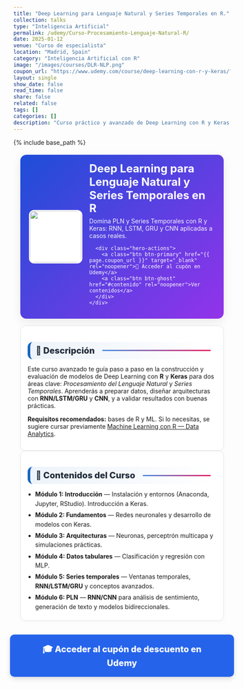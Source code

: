 ```yaml
---
title: "Deep Learning para Lenguaje Natural y Series Temporales en R."
collection: talks
type: "Inteligencia Artificial"
permalink: /udemy/Curso-Procesamiento-Lenguaje-Natural-R/
date: 2025-01-12
venue: "Curso de especialista"
location: "Madrid, Spain"
category: "Inteligencia Artificial con R"
image: "/images/courses/DLR-NLP.png"
coupon_url: "https://www.udemy.com/course/deep-learning-con-r-y-keras/?couponCode=AGO_2025"
layout: single
show_date: false
read_time: false
share: false
related: false
tags: []
categories: []
description: "Curso práctico y avanzado de Deep Learning con R y Keras para Procesamiento del Lenguaje Natural (PLN) y Series Temporales: RNN, LSTM, GRU y más, con proyectos reales."
---
```


{% include base_path %}

<!-- ✅ SEO básico -->
<link rel="canonical" href="{{ site.url }}{{ page.permalink }}">
<meta name="robots" content="index,follow">
<meta name="description" content="Deep Learning con R y Keras: PLN y Series Temporales con RNN, LSTM y GRU. Curso práctico con proyectos reales y cupón Udemy.">

<!-- ✅ Open Graph / Twitter -->
<meta property="og:title" content="Deep Learning con R (Keras) — PLN y Series Temporales">
<meta property="og:description" content="Domina PLN y Series Temporales en R con Keras: RNN, LSTM, GRU y CNN. Curso práctico con proyectos reales.">
<meta property="og:type" content="website">
<meta property="og:url" content="{{ site.url }}{{ page.permalink }}">
<meta property="og:image" content="{{ site.url }}{{ page.image }}">
<meta property="og:image:width" content="1200"><meta property="og:image:height" content="630">

<meta name="twitter:card" content="summary_large_image">
<meta name="twitter:title" content="Deep Learning con R (Keras) — PLN y Series Temporales">
<meta name="twitter:description" content="Aprende RNN, LSTM, GRU y CNN en R con Keras para texto y series temporales.">
<meta name="twitter:image" content="{{ site.url }}{{ page.image }}">

<!-- ✅ JSON-LD (Course + Offer) -->
<script type="application/ld+json">
{
  "@context":"https://schema.org",
  "@type":"Course",
  "name":"Deep Learning para Lenguaje Natural y Series Temporales en R",
  "description":"Curso avanzado y práctico con R y Keras: PLN (RNN/CNN) y Series Temporales (RNN, LSTM, GRU), con proyectos reales.",
  "provider":{"@type":"Organization","name":"Udemy","sameAs":"https://www.udemy.com"},
  "educationalCredentialAwarded":"Certificado de finalización",
  "inLanguage":"es",
  "url":"{{ page.coupon_url }}",
  "image":"{{ site.url }}{{ page.image }}",
  "isAccessibleForFree":false,
  "hasCourseInstance":{
    "@type":"CourseInstance",
    "name":"Deep Learning con Keras en R",
    "courseMode":"online",
    "courseWorkload":"PT12H",
    "inLanguage":"es",
    "startDate":"2025-01-01",
    "endDate":"2025-12-31",
    "eventAttendanceMode":"https://schema.org/OnlineEventAttendanceMode",
    "eventStatus":"https://schema.org/EventScheduled",
    "location":{"@type":"VirtualLocation","url":"https://www.udemy.com"},
    "organizer":{"@type":"Organization","name":"Udemy","url":"https://www.udemy.com"},
    "performer":{"@type":"Person","name":"Manuel Castillo-Cara","url":"https://www.manuelcastillo.eu/"},
    "offers":{
      "@type":"Offer",
      "url":"{{ page.coupon_url }}",
      "priceCurrency":"USD",
      "price":"12.00",
      "availability":"https://schema.org/InStock",
      "validFrom":"2025-04-01",
      "category":"Education"
    }
  }
}
</script>

<!-- 🎨 Estilos (plantilla unificada) -->
<style>
  :root{
    --ink:#1f2937; --muted:#6b7280; --bd:#e5e7eb; --soft:#f8fafc;
    --card:#ffffff; --brand:#1565c0; --brand2:#0b67b8;
    --cta:#2563eb; --cta-hover:#1d4ed8; --cta-soft:#eaf1ff;
  }

  .course-wrap{max-width:1050px;margin:0 auto;padding:0 1rem}

  /* HERO */
  .course-hero{
    display:flex; gap:1rem; align-items:center; flex-wrap:wrap;
    background:linear-gradient(135deg,#1d4ed8 0%, #9333ea 100%);
    color:#fff; border-radius:14px; padding:1rem 1.25rem; margin:1.25rem 0 1rem;
    box-shadow:0 8px 24px rgba(0,0,0,.08);
  }
  .course-hero img{
    width:120px; height:120px; object-fit:cover; border-radius:12px;
    background:#fff; border:2px solid rgba(255,255,255,.7);
  }
  .course-hero h1{font-size:1.6rem; margin:.1rem 0 .3rem; line-height:1.2}
  .course-hero p{margin:0; opacity:.95}

  .hero-actions{
    display:flex; justify-content:center; align-items:center;
    gap:.6rem; flex-wrap:wrap; margin-top:.8rem; text-align:center;
  }

  /* BOTONES */
  .btn{
    display:inline-block; padding:.65em 1.05em; border-radius:10px;
    font-weight:800; text-decoration:none; border:0; cursor:pointer;
    transition: transform .06s ease, box-shadow .15s ease, background-color .15s ease;
  }
  .btn:hover{ transform:translateY(-1px); box-shadow:0 6px 16px rgba(0,0,0,.18) }
  .btn:active{ transform:translateY(0); box-shadow:0 3px 10px rgba(0,0,0,.12) }

  .btn-primary{ background:var(--cta); color:#fff !important; }
  .btn-primary:hover{ background:var(--cta-hover) !important; }

  .btn-ghost{ background:#1e40af; color:#fff !important; border:none; }
  .btn-ghost:hover{ background:#1e3a8a; }

  /* SECCIONES */
  .section-title{
    display:flex; align-items:center; gap:.5rem;
    font-size:1.25rem; font-weight:800; color:var(--ink);
    background:linear-gradient(90deg, rgba(21,101,192,.08), #fff);
    border-left:6px solid var(--brand);
    border-radius:12px; padding:.5rem .8rem; margin:1.3rem 0 .8rem;
  }
  .section-title::after{
    content:""; flex:1; height:3px; margin-left:.6rem;
    background:linear-gradient(to right,#4a90e2,#e91e63); border-radius:2px;
  }

  .card{ background:var(--card); border:1px solid var(--bd); border-radius:12px;
         padding:1rem; box-shadow:0 2px 10px rgba(0,0,0,.04); }
  .list{ margin:.35rem 0 0; padding-left:1.1rem }
  .list li{ margin:.28rem 0; line-height:1.55 }

  /* CTA inferior */
  .cta-center{ display:flex; justify-content:center; margin:2rem 0; }
  .cta-center .btn-primary{
    padding:1em 2.5em; font-size:1.25rem; min-width:clamp(260px,50vw,420px);
    text-align:center; box-shadow:0 4px 12px rgba(0,0,0,.15);
  }

  /* Ocultar meta del theme */
  .page__meta, .page__meta-title, .page__taxonomy, .page__date,
  .page__content .page__meta, .page__content .page__taxonomy{
    display:none !important;
  }
</style>

<div class="course-wrap">

  <!-- HERO -->
  <section class="course-hero">
    <img src="{{ page.image }}" alt="Curso Deep Learning con R y Keras">
    <div style="flex:1">
      <h1>Deep Learning para Lenguaje Natural y Series Temporales en R</h1>
      <p>Domina PLN y Series Temporales con R y Keras: RNN, LSTM, GRU y CNN aplicadas a casos reales.</p>

      <div class="hero-actions">
        <a class="btn btn-primary" href="{{ page.coupon_url }}" target="_blank" rel="noopener">🚀 Acceder al cupón en Udemy</a>
        <a class="btn btn-ghost" href="#contenido" rel="noopener">Ver contenidos</a>
      </div>
    </div>
  </section>

  <!-- DESCRIPCIÓN (fila 1) -->
  <div class="card">
    <h2 id="descripcion" class="section-title">📘 Descripción</h2>
    <p>Este curso avanzado te guía paso a paso en la construcción y evaluación de modelos de Deep Learning con <strong>R</strong> y <strong>Keras</strong> para dos áreas clave: <em>Procesamiento del Lenguaje Natural</em> y <em>Series Temporales</em>. Aprenderás a preparar datos, diseñar arquitecturas con <strong>RNN/LSTM/GRU</strong> y <strong>CNN</strong>, y a validar resultados con buenas prácticas.</p>
    <p><strong>Requisitos recomendados:</strong> bases de R y ML. Si lo necesitas, se sugiere cursar previamente <a href="https://www.udemy.com/course/machine-learning-con-r-data-analytics/?couponCode=AGO_2025" target="_blank" rel="noopener">Machine Learning con R — Data Analytics</a>.</p>
  </div>

  <!-- CONTENIDOS (fila 2) -->
  <div class="card">
    <h2 id="contenido" class="section-title">🧭 Contenidos del Curso</h2>
    <ul class="list">
      <li><strong>Módulo 1: Introducción</strong> — Instalación y entornos (Anaconda, Jupyter, RStudio). Introducción a Keras.</li>
      <li><strong>Módulo 2: Fundamentos</strong> — Redes neuronales y desarrollo de modelos con Keras.</li>
      <li><strong>Módulo 3: Arquitecturas</strong> — Neuronas, perceptrón multicapa y simulaciones prácticas.</li>
      <li><strong>Módulo 4: Datos tabulares</strong> — Clasificación y regresión con MLP.</li>
      <li><strong>Módulo 5: Series temporales</strong> — Ventanas temporales, <strong>RNN/LSTM/GRU</strong> y conceptos avanzados.</li>
      <li><strong>Módulo 6: PLN</strong> — <strong>RNN/CNN</strong> para análisis de sentimiento, generación de texto y modelos bidireccionales.</li>
    </ul>
  </div>

  <!-- CTA inferior -->
  <div class="cta-center">
    <a class="btn btn-primary" href="{{ page.coupon_url }}" target="_blank" rel="noopener">🎓 Acceder al cupón de descuento en Udemy</a>
  </div>
</div>